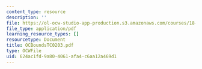 ```yaml
---
content_type: resource
description: ''
file: https://ol-ocw-studio-app-production.s3.amazonaws.com/courses/18-996-random-matrix-theory-and-its-applications-spring-2004/624ac1fd9a804061afa4c6aa12a469d1_OCBoundsTC0203.pdf
file_type: application/pdf
learning_resource_types: []
resourcetype: Document
title: OCBoundsTC0203.pdf
type: OCWFile
uid: 624ac1fd-9a80-4061-afa4-c6aa12a469d1
---
```

